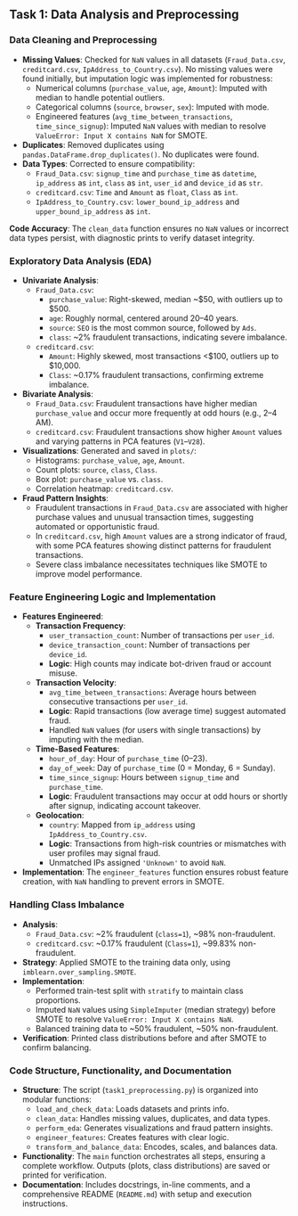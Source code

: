 ## Task 1: Data Analysis and Preprocessing

### Data Cleaning and Preprocessing
- **Missing Values**: Checked for `NaN` values in all datasets (`Fraud_Data.csv`, `creditcard.csv`, `IpAddress_to_Country.csv`). No missing values were found initially, but imputation logic was implemented for robustness:
  - Numerical columns (`purchase_value`, `age`, `Amount`): Imputed with median to handle potential outliers.
  - Categorical columns (`source`, `browser`, `sex`): Imputed with mode.
  - Engineered features (`avg_time_between_transactions`, `time_since_signup`): Imputed `NaN` values with median to resolve `ValueError: Input X contains NaN` for SMOTE.
- **Duplicates**: Removed duplicates using `pandas.DataFrame.drop_duplicates()`. No duplicates were found.
- **Data Types**: Corrected to ensure compatibility:
  - `Fraud_Data.csv`: `signup_time` and `purchase_time` as `datetime`, `ip_address` as `int`, `class` as `int`, `user_id` and `device_id` as `str`.
  - `creditcard.csv`: `Time` and `Amount` as `float`, `Class` as `int`.
  - `IpAddress_to_Country.csv`: `lower_bound_ip_address` and `upper_bound_ip_address` as `int`.

**Code Accuracy**: The `clean_data` function ensures no `NaN` values or incorrect data types persist, with diagnostic prints to verify dataset integrity.

### Exploratory Data Analysis (EDA)
- **Univariate Analysis**:
  - `Fraud_Data.csv`:
    - `purchase_value`: Right-skewed, median ~$50, with outliers up to $500.
    - `age`: Roughly normal, centered around 20–40 years.
    - `source`: `SEO` is the most common source, followed by `Ads`.
    - `class`: ~2% fraudulent transactions, indicating severe imbalance.
  - `creditcard.csv`:
    - `Amount`: Highly skewed, most transactions <$100, outliers up to $10,000.
    - `Class`: ~0.17% fraudulent transactions, confirming extreme imbalance.
- **Bivariate Analysis**:
  - `Fraud_Data.csv`: Fraudulent transactions have higher median `purchase_value` and occur more frequently at odd hours (e.g., 2–4 AM).
  - `creditcard.csv`: Fraudulent transactions show higher `Amount` values and varying patterns in PCA features (`V1`–`V28`).
- **Visualizations**: Generated and saved in `plots/`:
  - Histograms: `purchase_value`, `age`, `Amount`.
  - Count plots: `source`, `class`, `Class`.
  - Box plot: `purchase_value` vs. `class`.
  - Correlation heatmap: `creditcard.csv`.
- **Fraud Pattern Insights**:
  - Fraudulent transactions in `Fraud_Data.csv` are associated with higher purchase values and unusual transaction times, suggesting automated or opportunistic fraud.
  - In `creditcard.csv`, high `Amount` values are a strong indicator of fraud, with some PCA features showing distinct patterns for fraudulent transactions.
  - Severe class imbalance necessitates techniques like SMOTE to improve model performance.

### Feature Engineering Logic and Implementation
- **Features Engineered**:
  - **Transaction Frequency**:
    - `user_transaction_count`: Number of transactions per `user_id`.
    - `device_transaction_count`: Number of transactions per `device_id`.
    - **Logic**: High counts may indicate bot-driven fraud or account misuse.
  - **Transaction Velocity**:
    - `avg_time_between_transactions`: Average hours between consecutive transactions per `user_id`.
    - **Logic**: Rapid transactions (low average time) suggest automated fraud.
    - Handled `NaN` values (for users with single transactions) by imputing with the median.
  - **Time-Based Features**:
    - `hour_of_day`: Hour of `purchase_time` (0–23).
    - `day_of_week`: Day of `purchase_time` (0 = Monday, 6 = Sunday).
    - `time_since_signup`: Hours between `signup_time` and `purchase_time`.
    - **Logic**: Fraudulent transactions may occur at odd hours or shortly after signup, indicating account takeover.
  - **Geolocation**:
    - `country`: Mapped from `ip_address` using `IpAddress_to_Country.csv`.
    - **Logic**: Transactions from high-risk countries or mismatches with user profiles may signal fraud.
    - Unmatched IPs assigned `'Unknown'` to avoid `NaN`.
- **Implementation**: The `engineer_features` function ensures robust feature creation, with `NaN` handling to prevent errors in SMOTE.

### Handling Class Imbalance
- **Analysis**:
  - `Fraud_Data.csv`: ~2% fraudulent (`class=1`), ~98% non-fraudulent.
  - `creditcard.csv`: ~0.17% fraudulent (`Class=1`), ~99.83% non-fraudulent.
- **Strategy**: Applied SMOTE to the training data only, using `imblearn.over_sampling.SMOTE`.
- **Implementation**:
  - Performed train-test split with `stratify` to maintain class proportions.
  - Imputed `NaN` values using `SimpleImputer` (median strategy) before SMOTE to resolve `ValueError: Input X contains NaN`.
  - Balanced training data to ~50% fraudulent, ~50% non-fraudulent.
- **Verification**: Printed class distributions before and after SMOTE to confirm balancing.

### Code Structure, Functionality, and Documentation
- **Structure**: The script (`task1_preprocessing.py`) is organized into modular functions:
  - `load_and_check_data`: Loads datasets and prints info.
  - `clean_data`: Handles missing values, duplicates, and data types.
  - `perform_eda`: Generates visualizations and fraud pattern insights.
  - `engineer_features`: Creates features with clear logic.
  - `transform_and_balance_data`: Encodes, scales, and balances data.
- **Functionality**: The `main` function orchestrates all steps, ensuring a complete workflow. Outputs (plots, class distributions) are saved or printed for verification.
- **Documentation**: Includes docstrings, in-line comments, and a comprehensive README (`README.md`) with setup and execution instructions.
